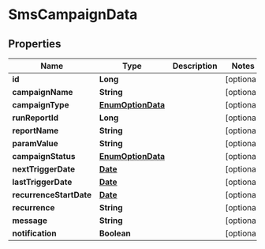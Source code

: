 

# SmsCampaignData

## Properties

Name | Type | Description | Notes
------------ | ------------- | ------------- | -------------
**id** | **Long** |  |  [optional]
**campaignName** | **String** |  |  [optional]
**campaignType** | [**EnumOptionData**](EnumOptionData.md) |  |  [optional]
**runReportId** | **Long** |  |  [optional]
**reportName** | **String** |  |  [optional]
**paramValue** | **String** |  |  [optional]
**campaignStatus** | [**EnumOptionData**](EnumOptionData.md) |  |  [optional]
**nextTriggerDate** | [**Date**](Date.md) |  |  [optional]
**lastTriggerDate** | [**Date**](Date.md) |  |  [optional]
**recurrenceStartDate** | [**Date**](Date.md) |  |  [optional]
**recurrence** | **String** |  |  [optional]
**message** | **String** |  |  [optional]
**notification** | **Boolean** |  |  [optional]



